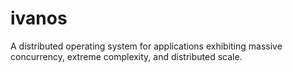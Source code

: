 # ivanos
A distributed operating system for applications exhibiting massive concurrency, extreme complexity, and distributed scale.
